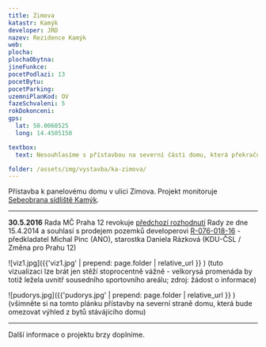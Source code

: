 ```yaml
---
title: Zimova
katastr: Kamýk
developer: JRD
nazev: Rezidence Kamýk
web:
plocha:
plochaObytna:
jineFunkce:
pocetPodlazi: 13
pocetBytu:
pocetParking:
uzemniPlanKod: OV
fazeSchvaleni: 5
rokDokonceni:
gps:
  lat: 50.0068525
  long: 14.4505150

textbox:
  text: Nesouhlasíme s přístavbou na severní části domu, která překračuje šírku sousedního domu a zastiňuje výhled z bytů.

folder: /assets/img/vystavba/ka-zimova/
---
```


Přístavba k panelovému domu v ulici Zimova. Projekt monitoruje [Sebeobrana sídliště Kamýk](http://www.sidliste-kamyk.cz/).

- - -

**30.5.2016** Rada MČ Praha 12 revokuje [předchozí rozhodnutí](http://www.individualniplanovani.cz/wp-content/uploads/2017/09/TiskR-02093-Materiál-do-Rady-MČ-Praha-12-R-153-024-14-ANM-nesouhlas-Zimova.pdf) Rady ze dne 15.4.2014 a souhlasí s prodejem pozemků developerovi [R-076-018-16](https://www.praha12.cz/VismoOnline_ActionScripts/File.ashx?id_org=80112&id_dokumenty=48114) - předkladatel Michal Pinc (ANO), starostka Daniela Rázková (KDU-ČSL / Změna pro Prahu 12)

![viz1.jpg]({{'viz1.jpg' | prepend: page.folder | relative_url }} )
(tuto vizualizaci lze brát jen stěží stoprocentně vážně - velkorysá promenáda by totiž ležela uvnitř sousedního sportovního areálu; zdroj: žádost o informace)

![pudorys.jpg]({{'pudorys.jpg' | prepend: page.folder | relative_url }} )
(všimněte si na tomto plánku přístavby na severní straně domu, která bude omezovat výhled z bytů stávájícího domu)

- - -

Další informace o projektu brzy doplníme.